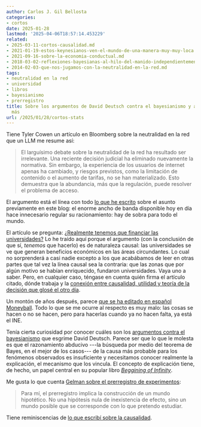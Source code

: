 ```yaml
---
author: Carlos J. Gil Bellosta
categories:
- cortos
date: 2025-01-28
lastmod: '2025-04-06T18:57:14.453229'
related:
- 2025-03-11-cortos-causalidad.md
- 2021-01-19-estos-keynesianos-ven-el-mundo-de-una-manera-muy-muy-loca.md
- 2021-09-16-sobre-la-economia-conductual.md
- 2018-03-02-reflexiones-bayesianas-al-hilo-del-manido-independientemente-de-su-ideologia-los-economistas-suelen-estar-de-acuerdo-en-que.md
- 2014-02-03-que-nos-jugamos-con-la-neutralidad-en-la-red.md
tags:
- neutralidad en la red
- universidad
- libros
- bayesianismo
- prerregistro
title: Sobre los argumentos de David Deutsch contra el bayesianismo y algunos asuntos
  más
url: /2025/01/28/cortos-stats
---
```


Tiene Tyler Cowen un artículo en Bloomberg sobre la neutralidad en la red que un LLM me resume así:

> El larguísimo debate sobre la neutralidad de la red ha resultado ser irrelevante. Una reciente decisión judicial ha eliminado nuevamente la normativa. Sin embargo, la experiencia de los usuarios de internet apenas ha cambiado, y riesgos previstos, como la limitación de contenido o el aumento de tarifas, no se han materializado. Esto demuestra que la abundancia, más que la regulación, puede resolver el problema de acceso.

El argumento está el línea con todo [lo que he escrito](/tags/neutralidad-en-la-red/) sobre el asunto previamente en este blog: el enorme ancho de banda disponible hoy en día hace innecesario regular su racionamiento: hay de sobra para todo el mundo.

El artículo se pregunta: [¿Realmente tenemos que financiar las universidades?](https://nadaesgratis.es/cabrales/realmente-tenemos-que-financiar-las-universidades) Lo he traído aquí porque el argumento (con la conclusión de que sí, _tenemos_ que hacerlo) es de naturaleza causal: las universidades se ve que generan beneficios económicos en las áreas circundantes. Lo cual no sorprenderá a casi nadie excepto a los que acabábamos de leer en otras partes que tal vez la línea causal sea la contraria: que las zonas que por algún motivo se habían enriquecido, fundaron universidades. Vaya uno a saber. Pero, en cualquier caso, téngase en cuenta quién firma el artículo citado, dónde trabaja y la [conexión entre causalidad, utilidad y teoría de la decisión que glosé el otro día](/2025/01/16/causalidad-util/).

Un montón de años después, parece [que se ha editado en español Moneyball](https://www.europapress.es/deportes/noticia-peninsula-publica-moneyball-michael-lewis-libro-revoluciono-deporte-negocios-tecnologia-20250107170524.html). Todo lo que se me ocurre al respecto es muy malo: las cosas se hacen o no se hacen, pero para hacerlas cuando ya no hacen falta, ya está el INE.

Tenía cierta curiosidad por conocer cuáles son los [argumentos contra el bayesianismo](https://josephnoelwalker.com/139-david-deutsch/) que esgrime David Deutsch. Parece ser que lo que le molesta es que el razonamiento abducivo ---la búsqueda por medio del teorema de Bayes, en el mejor de los casos--- de la causa más probable para los fenómenos observados es insuficiente y necesitamos conocer realmente la explicación, el mecanismo que los vincula. El concepto de explicación tiene, de hecho, un papel central en su popular libro [_Beggining of Infinity_](https://en.wikipedia.org/wiki/The_Beginning_of_Infinity).

Me gusta lo que cuenta
[Gelman sobre el prerregistro de experimentos](https://statmodeling.stat.columbia.edu/2025/01/16/why-i-like-preregistration-and-its-not-about-p-hacking-when-done-right-it-unifies-the-substance-of-science-with-the-scientific-method/):

> Para mí, el prerregistro implica la construcción de un mundo hipotético. No una hipótesis nula de inexistencia de efecto, sino un mundo posible que se corresponde con lo que pretendo estudiar.

Tiene reminiscencias de [lo que escribí sobre la causalidad](/2024/09/10/causalidad/).